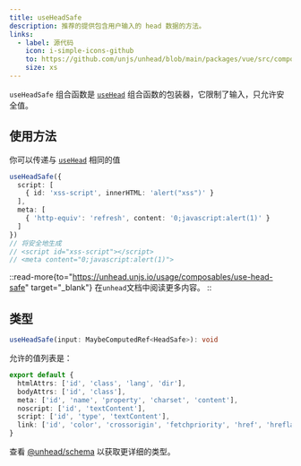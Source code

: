 ```yaml
---
title: useHeadSafe
description: 推荐的提供包含用户输入的 head 数据的方法。
links:
  - label: 源代码
    icon: i-simple-icons-github
    to: https://github.com/unjs/unhead/blob/main/packages/vue/src/composables/useHeadSafe.ts
    size: xs
---
```


`useHeadSafe` 组合函数是 [`useHead`](/docs/api/composables/use-head) 组合函数的包装器，它限制了输入，只允许安全值。

## 使用方法

你可以传递与 [`useHead`](/docs/api/composables/use-head) 相同的值

```ts
useHeadSafe({
  script: [
    { id: 'xss-script', innerHTML: 'alert("xss")' }
  ],
  meta: [
    { 'http-equiv': 'refresh', content: '0;javascript:alert(1)' }
  ]
})
// 将安全地生成
// <script id="xss-script"></script>
// <meta content="0;javascript:alert(1)">
```

::read-more{to="https://unhead.unjs.io/usage/composables/use-head-safe" target="_blank"}
在`unhead`文档中阅读更多内容。
::

## 类型

```ts
useHeadSafe(input: MaybeComputedRef<HeadSafe>): void
```

允许的值列表是：

```ts
export default {
  htmlAttrs: ['id', 'class', 'lang', 'dir'],
  bodyAttrs: ['id', 'class'],
  meta: ['id', 'name', 'property', 'charset', 'content'],
  noscript: ['id', 'textContent'],
  script: ['id', 'type', 'textContent'],
  link: ['id', 'color', 'crossorigin', 'fetchpriority', 'href', 'hreflang', 'imagesrcset', 'imagesizes', 'integrity', 'media', 'referrerpolicy', 'rel', 'sizes', 'type'],
}
```

查看 [@unhead/schema](https://github.com/unjs/unhead/blob/main/packages/schema/src/safeSchema.ts) 以获取更详细的类型。
